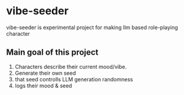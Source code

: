 # vibe-seeder
vibe-seeder is experimental project for making llm based role-playing character

## Main goal of this project
1. Characters describe their current mood/vibe.
2. Generate their own seed
3. that seed controlls LLM generation randomness
4. logs their mood & seed
